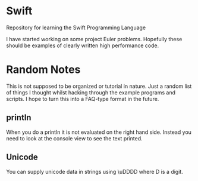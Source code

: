 Swift
=====

Repository for learning the Swift Programming Language

I have started working on some project Euler problems.  Hopefully these should be examples
of clearly written high performance code.

Random Notes
============

This is not supposed to be organized or tutorial in nature.  Just a random
list of things I thought whilst hacking through the example programs and
scripts.  I hope to turn this into a FAQ-type format in the future.

println
-------
When you do a println it is not evaluated on the right hand side.  Instead you need to look at the console
view to see the text printed.

Unicode
-------
You can supply unicode data in strings using \uDDDD where D is a digit.
